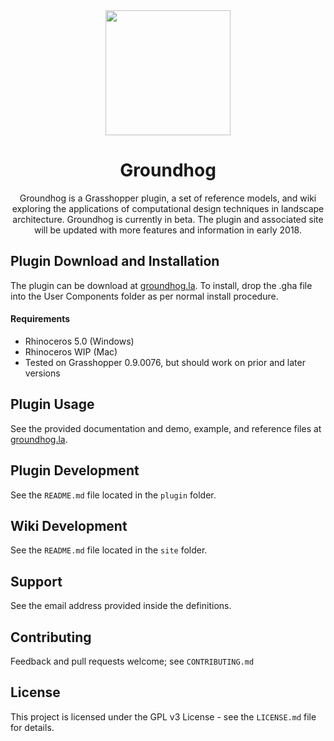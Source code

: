 <div align="center">

<img width=200 src="https://cdn.rawgit.com/philipbelesky/groundhog/develop/site/assets/logo.svg">

# Groundhog

Groundhog is a Grasshopper plugin, a set of reference models, and wiki exploring the applications of computational design techniques in landscape architecture. Groundhog is currently in beta. The plugin and associated site will be updated with more features and information in early 2018.

</div>

## Plugin Download and Installation

The plugin can be download at [groundhog.la](http://groundhog.la). To install, drop the .gha file into the User Components folder as per normal install procedure.

#### Requirements

- Rhinoceros 5.0 (Windows)
- Rhinoceros WIP (Mac)
- Tested on Grasshopper 0.9.0076, but should work on prior and later versions

## Plugin Usage

See the provided documentation and demo, example, and reference files at [groundhog.la](http://groundhog.la).

## Plugin Development

See the `README.md` file located in the `plugin` folder.

## Wiki Development

See the `README.md` file located in the `site` folder.

## Support

See the email address provided inside the definitions.

## Contributing

Feedback and pull requests welcome; see `CONTRIBUTING.md`

## License

This project is licensed under the GPL v3 License - see the `LICENSE.md` file for details.